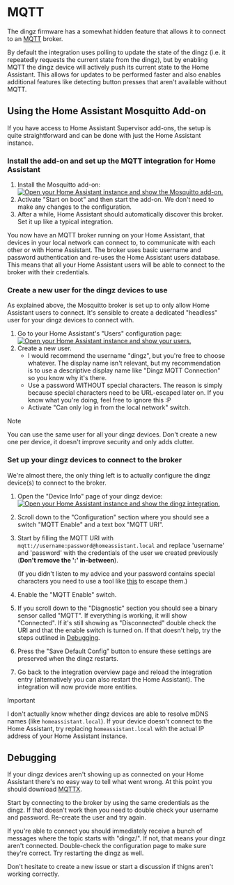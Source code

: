 # MQTT

The dingz firmware has a somewhat hidden feature that allows it to connect to an [MQTT](https://mqtt.org) broker.

By default the integration uses polling to update the state of the dingz (i.e. it repeatedly requests the current state from the dingz), but by enabling MQTT the dingz device will actively push its current state to the Home Assistant.
This allows for updates to be performed faster and also enables additional features like detecting button presses that aren't available without MQTT.

## Using the Home Assistant Mosquitto Add-on

If you have access to Home Assistant Supervisor add-ons, the setup is quite straightforward and can be done with just the Home Assistant instance.

### Install the add-on and set up the MQTT integration for Home Assistant

1. Install the Mosquitto add-on: [![Open your Home Assistant instance and show the Mosquitto add-on.](https://my.home-assistant.io/badges/supervisor_addon.svg)](https://my.home-assistant.io/redirect/supervisor_addon/?addon=core_mosquitto)
2. Activate "Start on boot" and then start the add-on. We don't need to make any changes to the configuration.
3. After a while, Home Assistant should automatically discover this broker. Set it up like a typical integration.

You now have an MQTT broker running on your Home Assistant, that devices in your local network can connect to, to communicate with each other or with Home Assistant.
The broker uses basic username and password authentication and re-uses the Home Assistant users database. This means that all your Home Assistant users will be able to connect to the broker with their credentials.

### Create a new user for the dingz devices to use

As explained above, the Mosquitto broker is set up to only allow Home Assistant users to connect. It's sensible to create a dedicated "headless" user for your dingz devices to connect with.

1. Go to your Home Assistant's "Users" configuration page: [![Open your Home Assistant instance and show your users.](https://my.home-assistant.io/badges/users.svg)](https://my.home-assistant.io/redirect/users/)
2. Create a new user.
   - I would recommend the username "dingz", but you're free to choose whatever. The display name isn't relevant, but my recommendation is to use a descriptive display name like "Dingz MQTT Connection" so you know why it's there.
   - Use a password WITHOUT special characters. The reason is simply because special characters need to be URL-escaped later on. If you know what you're doing, feel free to ignore this :P
   - Activate "Can only log in from the local network" switch.

> [!NOTE]
> You can use the same user for all your dingz devices. Don't create a new one per device, it doesn't improve security and only adds clutter.

### Set up your dingz devices to connect to the broker

We're almost there, the only thing left is to actually configure the dingz device(s) to connect to the broker.

1. Open the "Device Info" page of your dingz device: [![Open your Home Assistant instance and show the dingz integration.](https://my.home-assistant.io/badges/integration.svg)](https://my.home-assistant.io/redirect/integration/?domain=dingz)
2. Scroll down to the "Configuration" section where you should see a switch "MQTT Enable" and a text box "MQTT URI".
3. Start by filling the MQTT URI with `mqtt://username:password@homeassistant.local` and replace 'username' and 'password' with the credentials of the user we created previously (**Don't remove the ':' in-between**).

   (If you didn't listen to my advice and your password contains special characters you need to use a tool like [this](https://www.utilities-online.info/urlencode) to escape them.)
4. Enable the "MQTT Enable" switch.
5. If you scroll down to the "Diagnostic" section you should see a binary sensor called "MQTT". If everything is working, it will show "Connected". If it's still showing as "Disconnected" double check the URI and that the enable switch is turned on. If that doesn't help, try the steps outlined in [Debugging](#debugging).
6. Press the "Save Default Config" button to ensure these settings are preserved when the dingz restarts.
7. Go back to the integration overview page and reload the integration entry (alternatively you can also restart the Home Assistant). The integration will now provide more entities.

> [!IMPORTANT]
> I don't actually know whether dingz devices are able to resolve mDNS names (like `homeassistant.local`).
> If your device doesn't connect to the Home Assistant, try replacing `homeassistant.local` with the actual IP address of your Home Assistant instance.

## Debugging

If your dingz devices aren't showing up as connected on your Home Assistant there's no easy way to tell what went wrong.
At this point you should download [MQTTX](https://mqttx.app).

Start by connecting to the broker by using the same credentials as the dingz. If that doesn't work then you need to double check your username and password. Re-create the user and try again.

If you're able to connect you should immediately receive a bunch of messages where the topic starts with "dingz/".
If not, that means your dingz aren't connected. Double-check the configuration page to make sure they're correct. Try restarting the dingz as well.

Don't hesitate to create a new issue or start a discussion if thigns aren't working correctly.
